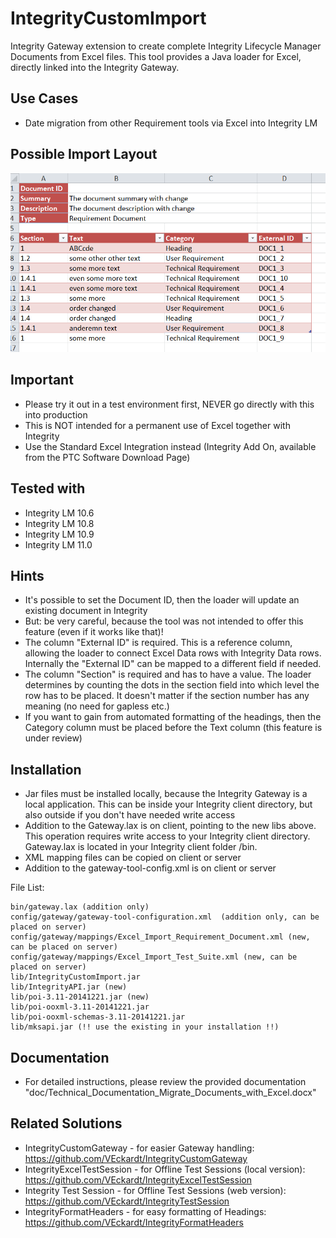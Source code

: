 # IntegrityCustomImport
Integrity Gateway extension to create complete Integrity Lifecycle Manager Documents from Excel files. This tool provides a Java loader for Excel, directly linked into the Integrity Gateway. 

## Use Cases
- Date migration from other Requirement tools via Excel into Integrity LM

## Possible Import Layout
![CustomImport](doc/ExcelImport.PNG)

## Important
- Please try it out in a test environment first, NEVER go directly with this into production 
- This is NOT intended for a permanent use of Excel together with Integrity
- Use the Standard Excel Integration instead (Integrity Add On, available from the PTC Software Download Page) 

## Tested with
- Integrity LM 10.6
- Integrity LM 10.8
- Integrity LM 10.9
- Integrity LM 11.0

## Hints
- It's possible to set the Document ID, then the loader will update an existing document in Integrity
- But: be very careful, because the tool was not intended to offer this feature (even if it works like that)!
- The column "External ID" is required. This is a reference column, allowing the loader to connect Excel Data rows with Integrity Data rows. Internally the "External ID" can be mapped to a different field if needed.
- The column "Section" is required and has to have a value. The loader determines by counting the dots in the section field into which level the row has to be placed. It doesn't matter if the section number has any meaning (no need for gapless etc.)
- If you want to gain from automated formatting of the headings, then the Category column must be placed before the Text column (this feature is under review)

## Installation
- Jar files must be installed locally, because the Integrity Gateway is a local application. This can be inside your Integrity client directory, but also outside if you don't have needed write access
- Addition to the Gateway.lax is on client, pointing to the new libs above. This operation requires write access to your Integrity client directory. Gateway.lax is located in your Integrity client folder /bin.
- XML mapping files can be copied on client or server
- Addition to the gateway-tool-config.xml is on client or server

File List:
```
bin/gateway.lax (addition only)
config/gateway/gateway-tool-configuration.xml  (addition only, can be placed on server)
config/gateway/mappings/Excel_Import_Requirement_Document.xml (new, can be placed on server)
config/gateway/mappings/Excel_Import_Test_Suite.xml (new, can be placed on server)
lib/IntegrityCustomImport.jar
lib/IntegrityAPI.jar (new)
lib/poi-3.11-20141221.jar (new)
lib/poi-ooxml-3.11-20141221.jar
lib/poi-ooxml-schemas-3.11-20141221.jar
lib/mksapi.jar (!! use the existing in your installation !!)
```

## Documentation
- For detailed instructions, please review the provided documentation "doc/Technical_Documentation_Migrate_Documents_with_Excel.docx"

## Related Solutions
- IntegrityCustomGateway - for easier Gateway handling: https://github.com/VEckardt/IntegrityCustomGateway
- IntegrityExcelTestSession - for Offline Test Sessions (local version): https://github.com/VEckardt/IntegrityExcelTestSession
- Integrity Test Session - for Offline Test Sessions (web version): https://github.com/VEckardt/IntegrityTestSession
- IntegrityFormatHeaders - for easy formatting of Headings: https://github.com/VEckardt/IntegrityFormatHeaders
